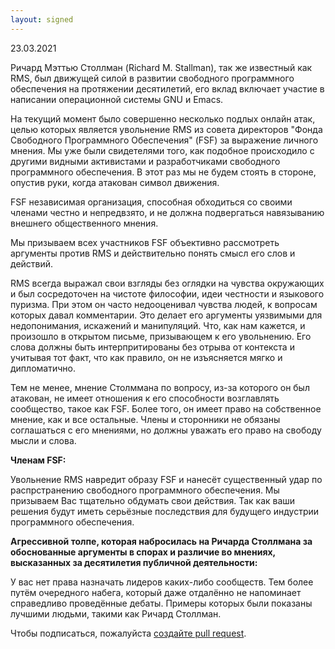 ```yaml
---
layout: signed
---
```


23.03.2021

Ричард Мэттью Столлман (Richard M. Stallman), так же известный как RMS,
был движущей силой в развитии свободного программного обеспечения на протяжении
десятилетий, его вклад включает участие в написании операционной системы 
GNU и Emacs.

На текущий момент было совершенно несколько подлых онлайн атак,
целью которых является увольнение RMS из совета директоров 
"Фонда Свободного Программного Обеспечения" (FSF) за выражение личного мнения.
Мы уже были свидетелями того, как подобное происходило с другими видными 
активистами и разработчиками свободного программного обеспечения. В этот раз мы
не будем стоять в стороне, опустив руки, когда атакован символ движения.

FSF независимая организация, способная обходиться со своими членами честно и 
непредвзято, и не должна подвергаться навязыванию внешнего общественного 
мнения.

Мы призываем всех участников FSF объективно рассмотреть аргументы против RMS и
действительно понять смысл его слов и действий.

RMS всегда выражал свои взгляды без оглядки на чувства окружающих и
был сосредоточен на чистоте философии, идеи честности и языкового пуризма. 
При этом он часто недооценивал чувства людей, к вопросам которых давал 
комментарии. Это делает его аргументы уязвимыми для недопонимания, 
искажений и манипуляций. Что, как нам кажется, и произошло в открытом письме,
призывающем к его увольнению. Его слова должны быть интерпритированы без отрыва
от контекста и учитывая тот факт, что как правило, он не изъясняется мягко 
и дипломатично.

Тем не менее, мнение Столммана по вопросу, из-за которого он был атакован, не
имеет отношения к его способности возглавлять сообщество, такое как FSF.
Более того, он имеет право на собственное мнение, как и все остальные.
Члены и сторонники не обязаны соглашаться с его мнениями, но должны уважать
его право на свободу мысли и слова.

**Членам FSF:**

Увольнение RMS навредит образу FSF и нанесёт существенный удар по 
распрстранению свободного программного обеспечения.
Мы призываем Вас тщательно обдумать свои действия. Так как
ваши решения будут иметь серьёзные последствия для будущего индустрии 
программного обеспечения.

**Агрессивной толпе, которая набросилась на Ричарда Столлмана за обоснованные 
аргументы в спорах и различие во мнениях, высказанных за десятилетия публичной 
деятельности:**
    
У вас нет права назначать лидеров каких-либо сообществ. Тем более
путём очередного набега, который даже отдалённо не напоминает справедливо
проведённые дебаты. Примеры которых были показаны лучшими людьми, такими как Ричард Столлман.

Чтобы подписаться, пожалуйста [создайте pull request](https://github.com/rms-support-letter/rms-support-letter.github.io/pulls).

